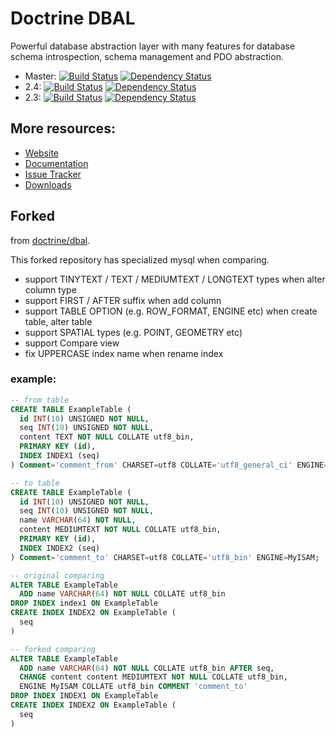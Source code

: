 # Doctrine DBAL

Powerful database abstraction layer with many features for database schema introspection, schema management and PDO abstraction.

* Master: [![Build Status](https://secure.travis-ci.org/doctrine/dbal.png?branch=master)](http://travis-ci.org/doctrine/dbal) [![Dependency Status](https://www.versioneye.com/php/doctrine:dbal/dev-master/badge.png)](https://www.versioneye.com/php/doctrine:dbal/dev-master)
* 2.4: [![Build Status](https://secure.travis-ci.org/doctrine/dbal.png?branch=2.4)](http://travis-ci.org/doctrine/dbal) [![Dependency Status](https://www.versioneye.com/php/doctrine:dbal/2.4.2/badge.png)](https://www.versioneye.com/php/doctrine:dbal/2.4.2)
* 2.3: [![Build Status](https://secure.travis-ci.org/doctrine/dbal.png?branch=2.3)](http://travis-ci.org/doctrine/dbal) [![Dependency Status](https://www.versioneye.com/php/doctrine:dbal/2.3.4/badge.png)](https://www.versioneye.com/php/doctrine:dbal/2.3.4)

## More resources:

* [Website](http://www.doctrine-project.org/projects/dbal.html)
* [Documentation](http://docs.doctrine-project.org/projects/doctrine-dbal/en/latest/)
* [Issue Tracker](http://www.doctrine-project.org/jira/browse/DBAL)
* [Downloads](http://github.com/doctrine/dbal/downloads)

## Forked

from [doctrine/dbal](https://github.com/doctrine/dbal).

This forked repository has specialized mysql when comparing.

- support TINYTEXT / TEXT / MEDIUMTEXT / LONGTEXT types when alter column type
- support FIRST / AFTER suffix when add column
- support TABLE OPTION (e.g. ROW_FORMAT, ENGINE etc) when create table, alter table
- support SPATIAL types (e.g. POINT, GEOMETRY etc)
- support Compare view
- fix UPPERCASE index name when rename index

### example:

```sql
-- from table
CREATE TABLE ExampleTable (
  id INT(10) UNSIGNED NOT NULL,
  seq INT(10) UNSIGNED NOT NULL,
  content TEXT NOT NULL COLLATE utf8_bin,
  PRIMARY KEY (id),
  INDEX INDEX1 (seq)
) Comment='comment_from' CHARSET=utf8 COLLATE='utf8_general_ci' ENGINE=InnoDB;

-- to table
CREATE TABLE ExampleTable (
  id INT(10) UNSIGNED NOT NULL,
  seq INT(10) UNSIGNED NOT NULL,
  name VARCHAR(64) NOT NULL,
  content MEDIUMTEXT NOT NULL COLLATE utf8_bin,
  PRIMARY KEY (id),
  INDEX INDEX2 (seq)
) Comment='comment_to' CHARSET=utf8 COLLATE='utf8_bin' ENGINE=MyISAM;
```

```sql
-- original comparing
ALTER TABLE ExampleTable
  ADD name VARCHAR(64) NOT NULL COLLATE utf8_bin
DROP INDEX index1 ON ExampleTable
CREATE INDEX INDEX2 ON ExampleTable (
  seq
)

-- forked comparing
ALTER TABLE ExampleTable
  ADD name VARCHAR(64) NOT NULL COLLATE utf8_bin AFTER seq,
  CHANGE content content MEDIUMTEXT NOT NULL COLLATE utf8_bin,
  ENGINE MyISAM COLLATE utf8_bin COMMENT 'comment_to'
DROP INDEX INDEX1 ON ExampleTable
CREATE INDEX INDEX2 ON ExampleTable (
  seq
)
```
